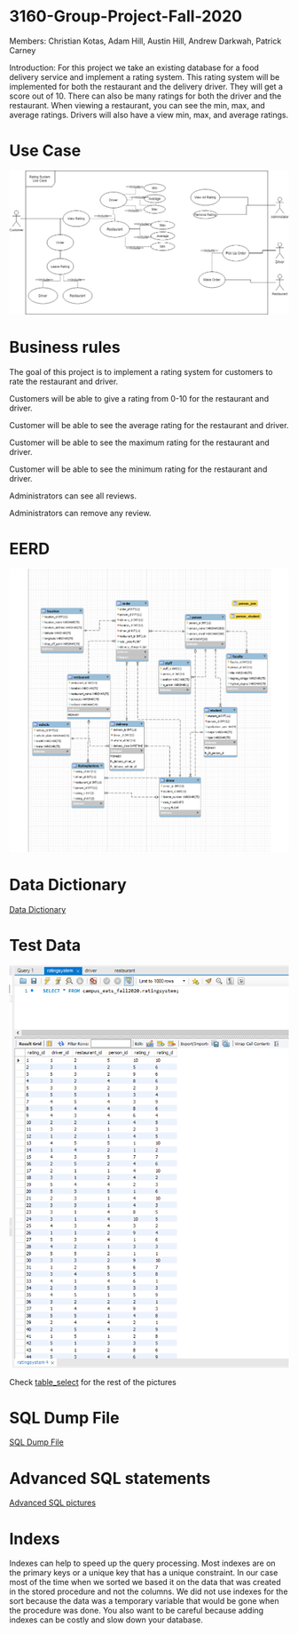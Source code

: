 # 3160-Group-Project-Fall-2020
Members: Christian Kotas, Adam Hill, Austin Hill, Andrew Darkwah, Patrick Carney

Introduction:
For this project we take an existing database for a food delivery service and implement a rating system. 
This rating system will be implemented for both the restaurant and the delivery driver. They will get a score out of 10. 
There can also be many ratings for both the driver and the restaurant. When viewing a restaurant, you can see the min, max,
and average ratings. Drivers will also have a view min, max, and average ratings.

# Use Case
![Use Case](https://github.com/ckotas/3160-Group-Project-Fall-2020/blob/main/Rating_System_Group_8.png)

# Business rules
The goal of this project is to implement a rating system for customers to rate the restaurant and driver.

Customers will be able to give a rating from 0-10 for the restaurant and driver.

Customer will be able to see the average rating for the restaurant and driver.

Customer will be able to see the maximum rating for the restaurant and driver.

Customer will be able to see the minimum rating for the restaurant and driver.

Administrators can see all reviews.

Administrators can remove any review.

# EERD 
![Use Case](https://github.com/ckotas/3160-Group-Project-Fall-2020/blob/main/UPDATED_EER.png)

# Data Dictionary

<a href="https://github.com/ckotas/3160-Group-Project-Fall-2020/blob/main/Data_Dictionary2.pdf">Data Dictionary</a>

# Test Data

![Use Case](https://github.com/ckotas/3160-Group-Project-Fall-2020/blob/main/Test_data.png)

Check <a href="https://github.com/ckotas/3160-Group-Project-Fall-2020/tree/main/table_select">table_select</a> for the rest of the pictures

# SQL Dump File
<a href="https://github.com/ckotas/3160-Group-Project-Fall-2020/blob/main/Dump20201214.sql">SQL Dump File</a>

# Advanced SQL statements
<a href="https://github.com/ckotas/3160-Group-Project-Fall-2020/tree/main/Advance%20SQL">Advanced SQL pictures</a>

# Indexs
Indexes can help to speed up the query processing. Most indexes are on the primary keys or a unique key that has a unique constraint.
In our case most of the time when we sorted we based it on the data that was created in the stored procedure and not the columns.
We did not use indexes for the sort because the data was a temporary variable that would be gone when the procedure was done. You also want to be careful because adding indexes can be costly and slow down your database.
